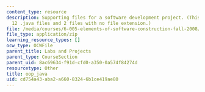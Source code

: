 ```yaml
---
content_type: resource
description: Supporting files for a software development project. (This ZIP file contains
  12 .java files and 2 files with no file extension.)
file: /media/courses/6-005-elements-of-software-construction-fall-2008/cd754a43aba2a66083246b1ce419ae80_oop_java.zip
file_type: application/zip
learning_resource_types: []
ocw_type: OCWFile
parent_title: Labs and Projects
parent_type: CourseSection
parent_uid: 8ac69634-f91d-cfd0-a350-0a574f84274d
resourcetype: Other
title: oop_java
uid: cd754a43-aba2-a660-8324-6b1ce419ae80
---
```

